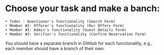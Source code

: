 # Choose your task and make a banch:
    
    • Todor : Questioner's functionality (Search Form) 
    • Member #2: Offerer's functionality (Our Offers Form)
    • Member #3: Admin's functionality (Guest Details Form)
    • Member #3: Verifier's functionality (Confirm Reservation Form)
You should have a separate branch in GitHub for each functionality, e.g., each member should have a branch of their own.
